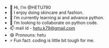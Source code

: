 - 👋 Hi, I’m @HETU790
- 👀 I enjoy doing skincare and fashion. 
- 🌱 I’m currently learning ai and advance python.
- 💞️ I’m looking to collaborate on python code.
- 📫 mail id - hetu.k79@gmail.com
- 😄 Pronouns: hetu
- ⚡ Fun fact: coding is little bit tough for me.

<!---
HETU790/HETU790 is a ✨ special ✨ repository because its `README.md` (this file) appears on your GitHub profile.
You can click the Preview link to take a look at your changes.
--->
